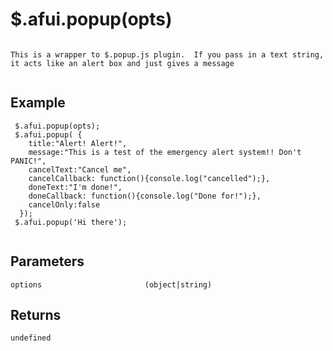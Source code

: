 # $.afui.popup(opts)

```

This is a wrapper to $.popup.js plugin.  If you pass in a text string, it acts like an alert box and just gives a message
 
```

## Example

```
 $.afui.popup(opts);
 $.afui.popup( {
    title:"Alert! Alert!",
    message:"This is a test of the emergency alert system!! Don't PANIC!",
    cancelText:"Cancel me",
    cancelCallback: function(){console.log("cancelled");},
    doneText:"I'm done!",
    doneCallback: function(){console.log("Done for!");},
    cancelOnly:false
  });
 $.afui.popup('Hi there');
 
```


## Parameters

```
options                       (object|string)

```

## Returns

```
undefined
```

